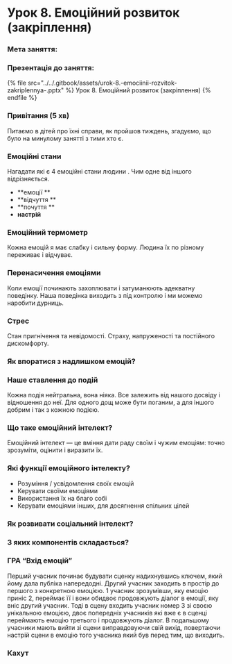 # Урок 8. Емоційний розвиток (закріплення)

### Мета заняття:

### Презентація до заняття:

{% file src="../../.gitbook/assets/urok-8.-emociinii-rozvitok-zakriplennya-.pptx" %}
Урок 8. Емоційний розвиток (закріплення)
{% endfile %}

### Привітання (5 хв)

Питаємо в дітей про їхні справи, як пройшов тиждень, згадуємо, що було на минулому занятті з тими хто є.

### Емоційні стани

Нагадати які є 4 емоційні стани людини . Чим одне від іншого відрізняється.

* **емоції **
* **відчуття **
* **почуття **
* **настрій**

### **Емоційний термометр**

Кожна емоцій я має слабку і сильну форму. Людина їх по різному переживає і відчуває.

### **Перенасичення емоціями**

Коли емоції починають захоплювати і затуманюють адекватну поведінку. Наша поведінка виходить з під контролю і ми можемо наробити дурниць.

### **Стрес**

Стан пригнічення та невідомості. Страху, напруженості та постійного дискомфорту.

### **Як впоратися з надлишком емоцій?**

### **Наше ставлення до подій**

Кожна подія нейтральна, вона ніяка. Все залежить від нашого досвіду і відношення до неї. Для одного дощ може бути поганим, а для іншого добрим і так з кожною подією.

### **Що таке емоційний інтелект?**

Емоційний інтелект — це вміння дати раду своїм і чужим емоціям: точно зрозуміти, оцінити і виразити їх.

### **Які функції емоційного інтелекту?**

* Розуміння / усвідомлення своїх емоцій
* Керувати своїми емоціями
* Використання їх на благо собі
* Керувати емоціями інших, для досягнення спільних цілей

### **Як розвивати соціальний інтелект?**

### **З яких компонентів складається?**

### **ГРА  “Вхід емоцій”**

Перший учасник починає будувати сценку надихнувшись ключем, який йому дала публіка напередодні. Другий учасник заходить в простір до першого з конкретною емоцією. 1 учасник зрозумівши, яку емоцію приніс 2, переймає її і вони обидвоє продовжують діалог в емоції, яку вніс другий учасник. Тоді в сцену входить учасник номер 3 зі своєю унікальною емоцією, двоє попередніх учасників які вже є в сценці переймають емоцію третього і продовжують діалог. В подальшому учасники мають вийти зі сцени виправдовуючи свій вихід, повертаючи настрій сцени в емоцію того учасника який був перед тим, що виходить.

### **Кахут**

### &#x20;


